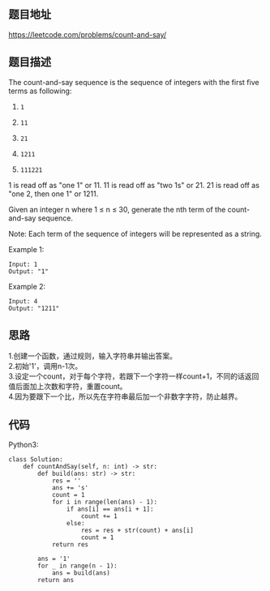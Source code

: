 ## 题目地址
https://leetcode.com/problems/count-and-say/

## 题目描述
The count-and-say sequence is the sequence of integers with the first five terms as following:

1.     1
2.     11
3.     21
4.     1211
5.     111221
1 is read off as "one 1" or 11.
11 is read off as "two 1s" or 21.
21 is read off as "one 2, then one 1" or 1211.

Given an integer n where 1 ≤ n ≤ 30, generate the nth term of the count-and-say sequence.

Note: Each term of the sequence of integers will be represented as a string.

Example 1:
```
Input: 1
Output: "1"
```
Example 2:
```
Input: 4
Output: "1211"
```

## 思路
1.创建一个函数，通过规则，输入字符串并输出答案。  
2.初始'1'，调用n-1次。  
3.设定一个count，对于每个字符，若跟下一个字符一样count+1，不同的话返回值后面加上次数和字符，重置count。  
4.因为要跟下一个比，所以先在字符串最后加一个非数字字符，防止越界。  

## 代码
Python3:
```
class Solution:
    def countAndSay(self, n: int) -> str:
        def build(ans: str) -> str:
            res = ''
            ans += 's'
            count = 1
            for i in range(len(ans) - 1):
                if ans[i] == ans[i + 1]:
                    count += 1
                else:
                    res = res + str(count) + ans[i]
                    count = 1
            return res

        ans = '1'
        for _ in range(n - 1):
            ans = build(ans)
        return ans
```
